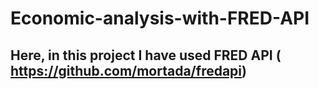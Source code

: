 # Economic-analysis-with-FRED-API

## Here, in this project I have used FRED API (<click here> https://github.com/mortada/fredapi)
